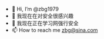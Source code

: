 - 👋 Hi, I’m @zbg1979
- 👀 我现在在对安全很感兴趣
- 🌱 我现在正在学习网强行安全
- 📫 How to reach me zbg@sina.com

<!---
zbg1979/zbg1979 is a ✨ special ✨ repository because its `README.md` (this file) appears on your GitHub profile.
You can click the Preview link to take a look at your changes.
--->
